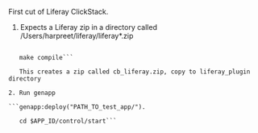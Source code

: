 First cut of Liferay ClickStack. 

1. Expects a Liferay zip in a directory called /Users/harpreet/liferay/liferay*.zip

```cd liferay_plugin

   make compile```
   
   This creates a zip called cb_liferay.zip, copy to liferay_plugin directory
  
2. Run genapp

```genapp:deploy("PATH_TO_test_app/").

   cd $APP_ID/control/start```
